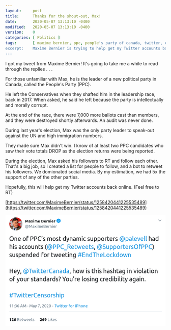```yaml
---
layout:     post
title:      Thanks for the shout-out, Max!
date:       2020-05-07 13:13:10 -0400
modified:   2020-05-07 13:13:10 -0400
version:    0
categories: [ Politics ]
tags:       [ maxime bernier, ppc, people's party of canada, twitter, censorship, ]
excerpt:    Maxime Bernier is trying to help get my Twitter accounts back online.  Thank you, Max!
---
```


I got my tweet from Maxime Bernier!  It's going to take me a while to read through the replies . . .

For those unfamiliar with Max, he is the leader of a new political party in Canada, called the People's Party (PPC).

He left the Conservatives when they shafted him in the leadership race, back in 2017.  When asked, he said he left because the party is intellectually and morally corrupt.

At the end of the race, there were 7,000 more ballots cast than members, and they were destroyed shortly afterwards.  An audit was never done.

During last year's election, Max was the only party leader to speak-out against the UN and high immigration numbers.

They made sure Max didn't win.  I know of at least two PPC candidates who saw their vote totals DROP as the election returns were being reported.

During the election, Max asked his followers to RT and follow each other.  That's a big job, so I created a list for people to follow, and a bot to retweet his followers.  We domionated social media.  By my estimation, we had 5x the support of any of the other parties.

Hopefully, this will help get my Twitter accounts back online. (Feel free to RT)

[https://twitter.com/MaximeBernier/status/1258420441225535489](https://twitter.com/MaximeBernier/status/1258420441225535489)

![IMAGE](/images/MaxsTweet.png)

